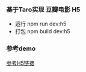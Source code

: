 ### 基于Taro实现 豆瓣电影 H5
- 运行 npm run dev:h5
- 打包 npm build dev:h5
  
### 参考demo
  [参考H5链接](http://47.106.140.12/)